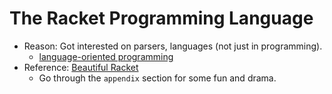 # The Racket Programming Language

- Reason: Got interested on parsers, languages (not just in programming).
  - [language-oriented programming](https://beautifulracket.com/appendix/why-lop-why-racket.html)
- Reference: [Beautiful Racket](https://beautifulracket.com/)
  - Go through the `appendix` section for some fun and drama.
